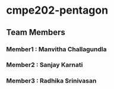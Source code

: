 # cmpe202-pentagon
## Team Members
### Member1 : Manvitha Challagundla
### Member2 : Sanjay Karnati
### Member3 : Radhika Srinivasan
